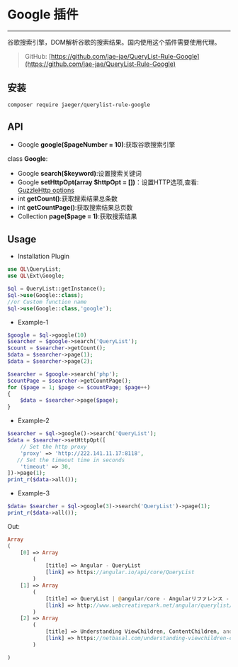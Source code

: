 # Google 插件

---

谷歌搜索引擎，DOM解析谷歌的搜索结果。国内使用这个插件需要使用代理。

> GitHub: [https://github.com/jae-jae/QueryList-Rule-Google](https://github.com/jae-jae/QueryList-Rule-Google)

## 安装

```bash
composer require jaeger/querylist-rule-google
```

## API

- Google **google($pageNumber = 10)**:获取谷歌搜索引擎

class **Google**:

- Google **search($keyword)**:设置搜索关键词
- Google **setHttpOpt(array $httpOpt = [])**：设置HTTP选项,查看: [GuzzleHttp options](http://docs.guzzlephp.org/en/stable/request-options.html)
- int **getCount()**:获取搜索结果总条数
- int **getCountPage()**:获取搜索结果总页数
- Collection **page($page = 1)**:获取搜索结果

## Usage

- Installation Plugin

```php
use QL\QueryList;
use QL\Ext\Google;

$ql = QueryList::getInstance();
$ql->use(Google::class);
//or Custom function name
$ql->use(Google::class,'google');
```

- Example-1

```php
$google = $ql->google(10)
$searcher = $google->search('QueryList');
$count = $searcher->getCount();
$data = $searcher->page(1);
$data = $searcher->page(2);

$searcher = $google->search('php');
$countPage = $searcher->getCountPage();
for ($page = 1; $page <= $countPage; $page++)
{
    $data = $searcher->page($page);
}
```

- Example-2

```php
$searcher = $ql->google()->search('QueryList');
$data = $searcher->setHttpOpt([
    // Set the http proxy
    'proxy' => 'http://222.141.11.17:8118',
   // Set the timeout time in seconds
    'timeout' => 30,
])->page(1);
print_r($data->all());
```

- Example-3

```php
$data= $searcher = $ql->google(3)->search('QueryList')->page(1);
print_r($data->all());
```

Out:

```php
Array
(
    [0] => Array
        (
            [title] => Angular - QueryList
            [link] => https://angular.io/api/core/QueryList
        )
    [1] => Array
        (
            [title] => QueryList | @angular/core - Angularリファレンス - Web Creative Park
            [link] => http://www.webcreativepark.net/angular/querylist/
        )
    [2] => Array
        (
            [title] => Understanding ViewChildren, ContentChildren, and QueryList in ...
            [link] => https://netbasal.com/understanding-viewchildren-contentchildren-and-querylist-in-angular-896b0c689f6e
        )

)
```